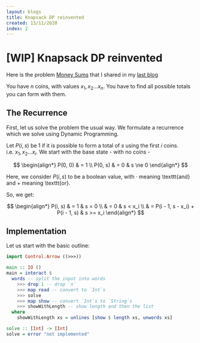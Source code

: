 ```yaml
---
layout: blogs
title: Knapsack DP reinvented
created: 13/11/2020
index: 2
---
```


\[WIP\] Knapsack DP reinvented
==============================

Here is the problem [Money Sums](https://cses.fi/problemset/task/1745/)
that I shared in my [last blog](cp_blog_1.html)

You have $n$ coins, with values $x_1, x_2 \ldots x_n$. You have to find
all possible totals you can form with them.

The Recurrence
--------------

First, let us solve the problem the usual way. We formulate a recurrence
which we solve using Dynamic Programming.

Let $P(i, s)$ be $1$ if it is possible to form a total of $s$ using the
first $i$ coins. i.e. $x_1, x_2 \ldots x_i$. We start with the base
state - with no coins -

$$
\begin{align*}
P(0, 0) & = 1 \\
P(0, s) & = 0 & s \ne 0
\end{align*}
$$

Here, we consider $P(i, s)$ to be a boolean value, with $\cdot$ meaning
\texttt{and} and $+$ meaning \texttt{or}.

So, we get:

$$
\begin{align*}
P(i, s) & = 1 & s = 0 \\
        & = 0 & s < x_i \\
        & = P(i - 1, s - x_i) + P(i - 1, s) & s >= x_i
\end{align*}
$$

Implementation
--------------

Let us start with the basic outline:

``` haskell
import Control.Arrow ((>>>))

main :: IO ()
main = interact $
  words -- split the input into words
    >>> drop 1 -- drop `n`
    >>> map read -- convert to `Int`s
    >>> solve
    >>> map show -- convert `Int`s to `String`s
    >>> showWithLength -- show length and then the list
  where
    showWithLength xs = unlines [show $ length xs, unwords xs]

solve :: [Int] -> [Int]
solve = error "not implemented"
```
